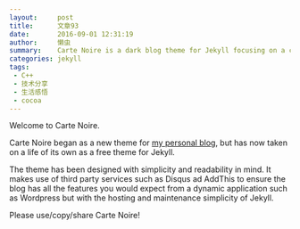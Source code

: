 ```yaml
---
layout:     post
title:      文章93
date:       2016-09-01 12:31:19
author:     懒虫
summary:    Carte Noire is a dark blog theme for Jekyll focusing on a clear reading experience.
categories: jekyll
tags:
 - C++
 - 技术分享
 - 生活感悟
 - cocoa
---
```


Welcome to Carte Noire.

Carte Noire began as a new theme for [my personal blog][1], but has now taken
on a life of its own as a free theme for Jekyll.

The theme has been designed with simplicity and readability in mind. It makes
use of third party services such as Disqus ad AddThis to ensure the blog has
all the features you would expect from a dynamic application such as Wordpress
but with the hosting and maintenance simplicity of Jekyll.

Please use/copy/share Carte Noire!

[1]: http://www.jacobtomlinson.co.uk/
